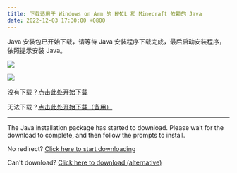 ```yaml
---
title: 下载适用于 Windows on Arm 的 HMCL 和 Minecraft 依赖的 Java
date: 2022-12-03 17:30:00 +0800
---
```


Java 安装包已开始下载，请等待 Java 安装程序下载完成，最后启动安装程序，依照提示安装 Java。

![][~/assets/downloads/windows/x86_64-1]

![][~/assets/downloads/windows/x86_64-2]

没有下载？[点击此处开始下载](https://alist.8mi.tech/d/mirror/ms-jdk/Auto/microsoft-jdk-21-windows-aarch64.msi)

无法下载？[点击此处开始下载（备用）](https://aka.ms/download-jdk/microsoft-jdk-21-windows-aarch64.msi)

---

The Java installation package has started to download. Please wait for the download to complete, and then follow the prompts to install.

No redirect? [Click here to start downloading](https://aka.ms/download-jdk/microsoft-jdk-21-windows-aarch64.msi)

Can't download? [Click here to download (alternative)](https://alist.8mi.tech/d/mirror/ms-jdk/Auto/microsoft-jdk-21-windows-aarch64.msi)

<!----{{'>'}}
<script>
  /* 等待 5 秒. */
  setTimeout(function() {
    const isZhCN = /^zh-CN/i.test(navigator.language);
    location.href = isZhCN ? "https://alist.8mi.tech/d/mirror/ms-jdk/Auto/microsoft-jdk-21-windows-aarch64.msi" : "https://aka.ms/download-jdk/microsoft-jdk-21-windows-aarch64.msi";
  }, 5000);
</script>

<!--{% comment %}-->
[~/assets/downloads/windows/x86_64-1]: /assets/img/docs/downloads/windows/x86_64-1.gif
[~/assets/downloads/windows/x86_64-2]: /assets/img/docs/downloads/windows/x86_64-2.gif
<!--{% endcomment %}--{{'>'}}
[~/assets/downloads/windows/x86_64-1]: {% link /assets/img/docs/downloads/windows/x86_64-1.gif %}
[~/assets/downloads/windows/x86_64-2]: {% link /assets/img/docs/downloads/windows/x86_64-2.gif %}
<!---->
